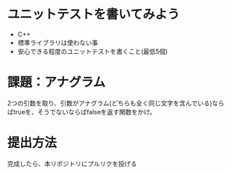 # ユニットテストを書いてみよう
* C++
* 標準ライブラリは使わない事
* 安心できる程度のユニットテストを書くこと(最低5個)

# 課題：アナグラム
2つの引数を取り、引数がアナグラム(どちらも全く同じ文字を含んでいる)ならばtrueを、そうでないならばfalseを返す関数をかけ。

# 提出方法
完成したら、本リポジトリにプルリクを投げる

